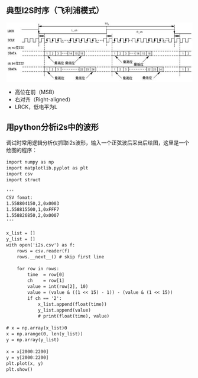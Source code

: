 



## 典型I2S时序（飞利浦模式）

![image-20210408111829143](_assets/i2s/image-20210408111829143.png)

- 高位在前（MSB）
- 右对齐（Right-aligned）
- LRCK，低电平为L



## 用python分析i2s中的波形

调试时常用逻辑分析仪抓取i2s波形，输入一个正弦波后采出后绘图，这里是一个绘图的程序：

```
import numpy as np
import matplotlib.pyplot as plt
import csv
import struct

'''
CSV fomat:
1.558804150,2,0x0003
1.558815500,1,0xFFF7
1.558826850,2,0x0007
'''

x_list = []
y_list = []
with open('i2s.csv') as f:
    rows = csv.reader(f)
    rows.__next__() # skip first line

    for row in rows:
        time  = row[0]
        ch    = row[1]
        value = int(row[2], 10)
        value = (value & ((1 << 15) - 1)) - (value & (1 << 15))
        if ch == '2':
            x_list.append(float(time))
            y_list.append(value)
            # print(float(time), value)

# x = np.array(x_list)0
x = np.arange(0, len(y_list))
y = np.array(y_list)

x = x[2000:2200]
y = y[2000:2200]
plt.plot(x, y)
plt.show()
```

